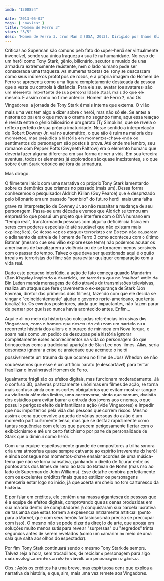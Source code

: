 ```yaml
---
imdb: "1300854"

date: "2013-05-03"
tags: [ "movies" ]
title: "Homem de Ferro 3"
stars: "3/5"
desc: "Homem de Ferro 3. Iron Man 3 (USA, 2013). Dirigido por Shane Black. Escrito por Drew Pearce, Shane Black, Stan Lee, Don Heck, Larry Lieber, Jack Kirby, Warren Ellis, Adi Granov. Com Robert Downey Jr., Gwyneth Paltrow, Don Cheadle, Guy Pearce, Rebecca Hall, Jon Favreau, Ben Kingsley, James Badge Dale, Stephanie Szostak."
---
```

Críticas ao Superman são comuns pelo fato do super-herói ser virtualmente invencível, sendo sua única fraqueza a sua fé na humanidade. No caso de um herói como Tony Stark, gênio, bilionário, sedutor e munido de uma armadura extremamente resistente, nem o lado humano pode ser considerada uma fraqueza. As inúmeras facetas de Tony se descascam como seus inúmeros protótipos de robôs, e a própria imagem do Homem de Ferro se apresenta como uma figura completamente destacada da pessoa que a veste ou controla à distância. Para ele seu avatar (ou avatares) são um elemento importante de sua personalidade atual, mais do que ele mesmo. E assim como no filme anterior  Homem de Ferro 2, não Os Vingadores  a jornada de Tony Stark é mais interna que externa. O vilão mais uma vez tem algo a dizer sobre o herói, mas não só ele. Se antes a história do pai era o que movia o drama no segundo filme, aqui essa relação é revista entre o gênio bilionário e um garoto (Ty Simpkins) que se revela o reflexo perfeito de sua própria imaturidade. Nesse sentido a interpretação de Robert Downey Jr. vai no automático, o que não é ruim na maioria dos momentos, mas prejudica a história em momentos-chave onde os sentimentos do personagem são postos à prova. Até onde me lembro, seu romance com Pepper Potts (Gwyneth Paltrow) era o elemento humano que deveria fazer alguma diferença em sua forma de ver a vida. Em sua terceira aventura, todos os elementos já explorados são quase inexistentes, e o que sobre é um Stark robótico até fora da armadura.

Mas divago.

O filme tem início com uma narrativa do próprio Tony Stark lamentando sobre os demônios que criamos no passado (mais um). Dessa forma conhecemos o pesquisador Aldrich Killian (Guy Pearce) que é desprezado pelo bilionário em um passado "sombrio" do futuro herói  mais uma falha grave na interpretação de Downey Jr. ao não ressaltar a mudança de seu personagem. Passa-se uma década e vemos que Aldrich se tornou um empresário que possui um projeto que interfere com o DNA humano em "tempo real", transformando pessoas com alguma deficiência física em seres com poderes especiais (é até saudável que não existam mais explicações). Se dessa vez os ataques terroristas em Boston não causaram o adiamento da estreia de Homem de Ferro 3 como aconteceu com o último Batman (mesmo que seu vilão explore esse tema) não podemos acusar os americanos de banalizarem a violência ou de se tornarem menos sensíveis com o passar do tempo. Talvez o que deva ser questionado aqui é o quão irreais os terroristas do filme são para evitar qualquer comparação com a vida real.

Dado este pequeno interlúdio, a ação de fato começa quando Mandarim (Ben Kingsley inspirado e divertido), um terrorista que no "melhor" estilo de Bin Laden manda mensagens de ódio através de transmissões televisivas, realiza um ataque que fere gravemente o ex-segurança de Stark (Jon Favreau, diretor dos primeiros dois filmes), fazendo com que ele decida se vingar e "coincidentemente" ajudar o governo norte-americano, que tenta localizá-lo. Os eventos posteriores, ainda que impactantes, não fazem parar de pensar por que isso nunca havia acontecido antes. Enfim...

Aqui e ali no meio da história são colocadas referências intrusivas dos Vingadores, como o homem que desceu do céu com um martelo ou a recorrente história dos aliens e o buraco de minhoca em Nova Iorque, e soam mais como um pedido de desculpas pela história ignorar completamente esses acontecimentos na vida do personagem do que brincadeiras como a tradicional aparição de Stan Lee nos filmes. Aliás, seria desonesto ignorar a crise de ansiedade que acomete o herói  possivelmente um trauma do que ocorreu no filme de Joss Whedon  se não soubéssemos que esse é um artifício barato (e descartável) para tentar fragilizar o invulnerável Homem de Ferro.

Igualmente frágil são os efeitos digitais, mas funcionam moderadamente. Já o confuso 3D, palavras praticamente sinônimas em filmes de ação, se torna mais confuso ainda com os cortes obrigatórios que evitam mostrar sangue ou violência além dos limites, uma controversa, ainda que comum, decisão dos estúdios para evitar barrar a entrada dos jovens aos cinemas, o que possui o perigoso efeito de infantilizar a ação (vide Vingadores) e impedir que nos importemos pela vida das pessoas que correm riscos. Mesmo assim a cena que envolve a queda de várias pessoas do avião é um momento particularmente tenso, mas que se desfaz rapidamente como tantas sequências com efeitos que parecem perigosamente flertar com o exibicionismo e até um certo fetichismo por parte da personalidade de Stark que o diminui como herói.

Com uma equipe respeitosamente grande de compositores a trilha sonora cria uma atmosfera quase sempre cativante ao espírito irreverente do herói e ainda consegue nos momentos-chave ensaiar acordes de uma música-tema que não se torna cansativa, ganhando o direito de figurar entre os pontos altos dos filmes de herói ao lado do Batman de Nolan (mas não ao lado do Superman de John Williams). Esse detalhe combina perfeitamente com os excelentes créditos finais que ao estilizar os personagens mereceria estar logo no início, já que acerta em cheio no tom cartunesco da história.

E por falar em créditos, ele contém uma massa gigantesca de pessoas que é a equipe de efeitos digitais, comprovando que as cenas produzidas em sua maioria dentro de computadores já conquistaram sua parcela lucrativa de fãs ainda que estas tornem a experiência nitidamente artificial (ponto para a Marvel, que com seus heróis fantasiosos não precisa se preocupar com isso). O mesmo não se pode dizer da direção de arte, que aposta em soluções muito menos sutis para revelar "surpresas" ou "segredos" trinta segundos antes de serem revelados (como um camarim no meio de uma sala que salta aos olhos do espectador).

Por fim, Tony Stark continuará sendo o mesmo Tony Stark de sempre. Talvez seja a hora, sem trocadilhos, de reciclar o personagem para algo mais ecologicamente correto (e viável): um personagem orgânico.

Obs.: Após os créditos há uma breve, mas espirituosa cena que explica a narrativa da história, e que, sim, mais uma vez remete aos Vingadores.

